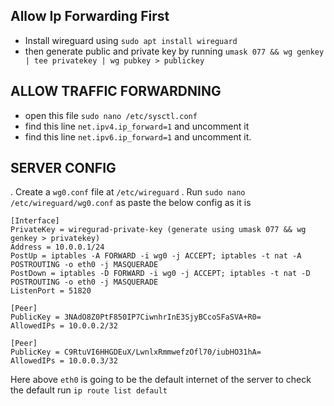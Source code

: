 ## Allow Ip Forwarding First



* Install wireguard using `sudo apt install wireguard`
* then generate public and private key by running `umask 077 && wg genkey | tee privatekey | wg pubkey > publickey`

## ALLOW TRAFFIC FORWARDNING

* open this file `sudo nano /etc/sysctl.conf`
* find this line `net.ipv4.ip_forward=1` and uncomment it
* find this line `net.ipv6.ip_forward=1` and uncomment it.

## SERVER CONFIG

. Create a `wg0.conf` file at `/etc/wireguard`
. Run `sudo nano /etc/wireguard/wg0.conf` as paste the below config as it is
```
[Interface]
PrivateKey = wiregurad-private-key (generate using umask 077 && wg genkey > privatekey)
Address = 10.0.0.1/24
PostUp = iptables -A FORWARD -i wg0 -j ACCEPT; iptables -t nat -A POSTROUTING -o eth0 -j MASQUERADE
PostDown = iptables -D FORWARD -i wg0 -j ACCEPT; iptables -t nat -D POSTROUTING -o eth0 -j MASQUERADE
ListenPort = 51820

[Peer]
PublicKey = 3NAdO8Z0PtF850IP7CiwnhrInE3SjyBCcoSFaSVA+R0=
AllowedIPs = 10.0.0.2/32

[Peer]
PublicKey = C9RtuVI6HHGDEuX/LwnlxRmmwefzOfl70/iubHO31hA=
AllowedIPs = 10.0.0.3/32
```

Here above `eth0` is going to be the default internet of the server
to check the default run `ip route list default`
